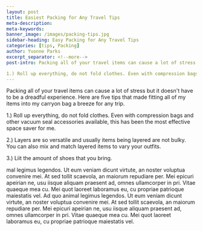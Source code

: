 ```yaml
---
layout: post
title: Easiest Packing for Any Travel Tips
meta-description:
meta-keywords:
banner_image: /images/packing-tips.jpg
sidebar-heading: Easy Packing for Any Travel Tips
categories: [tips, Packing]
author: Yvonne Parks
excerpt_separator: <!--more-->
post-intro: Packing all of your travel items can cause a lot of stress but it doesn’t have to be a dreadful experience. Here are five tips that made fitting all of my items into my carryon bag a breeze for any trip.

1.) Roll up everything, do not fold clothes. Even with compression bags and other vacuum seal accessories available, this has been the most effective space saver for me.
---
```


Packing all of your travel items can cause a lot of stress but it doesn't have to be a dreadful experience. Here are five tips that made fitting all of my items into my carryon bag a breeze for any trip.

1.) Roll up everything, do not fold clothes. Even with compression bags and other vacuum seal accessories available, this has been the most effective space saver for me.

2.) Layers are so versatile and usually items being layered are not bulky. You can also mix and match layered items to vary your outfits.

3.) Liit the amount of shoes that you bring.


mal legimus legendos. Ut eum veniam dicunt virtute, an noster voluptua convenire mei. At sed tollit scaevola, an maiorum repudiare per. Mei epicuri apeirian ne, usu iisque aliquam praesent ad, omnes ullamcorper in pri. Vitae quaeque mea cu. Mei quot laoreet laboramus eu, cu propriae patrioque maiestatis vel. Ad quo animal legimus legendos. Ut eum veniam dicunt virtute, an noster voluptua convenire mei. At sed tollit scaevola, an maiorum repudiare per. Mei epicuri apeirian ne, usu iisque aliquam praesent ad, omnes ullamcorper in pri. Vitae quaeque mea cu. Mei quot laoreet laboramus eu, cu propriae patrioque maiestatis vel.

